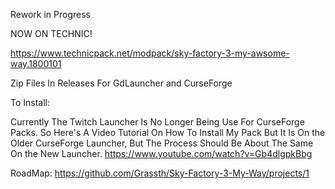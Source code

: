 Rework in Progress

NOW ON TECHNIC!

https://www.technicpack.net/modpack/sky-factory-3-my-awsome-way.1800101

Zip Files In Releases For GdLauncher and CurseForge

To Install:

Currently The Twitch Launcher Is No Longer Being Use For CurseForge Packs. So Here's A Video Tutorial On How To Install My Pack But It Is On the Older CurseForge Launcher, But The Process Should Be About The Same On the New Launcher.
https://www.youtube.com/watch?v=Gb4dlgpkBbg

RoadMap: 
https://github.com/Grassth/Sky-Factory-3-My-Way/projects/1 


